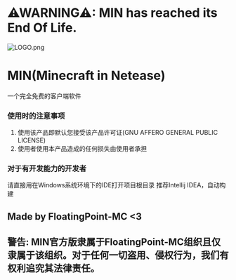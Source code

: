 # ⚠WARNING⚠: MIN has reached its End Of Life.

![LOGO.png](.github/LOGO.png)
# MIN(Minecraft in Netease)
一个完全免费的客户端软件

### 使用时的注意事项
1. 使用该产品即默认您接受该产品许可证(GNU AFFERO GENERAL PUBLIC LICENSE)
2. 使用者使用本产品造成的任何损失由使用者承担

### 对于有开发能力的开发者
请直接用在Windows系统环境下的IDE打开项目根目录
推荐Intellij IDEA，自动构建

## Made by FloatingPoint-MC <3

## 警告: MIN官方版隶属于FloatingPoint-MC组织且仅隶属于该组织。对于任何一切盗用、侵权行为，我们有权利追究其法律责任。
